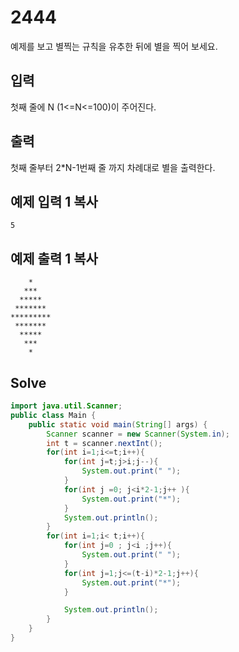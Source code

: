 # 2444

예제를 보고 별찍는 규칙을 유추한 뒤에 별을 찍어 보세요.

## 입력

첫째 줄에 N (1<=N<=100)이 주어진다.

## 출력

첫째 줄부터 2*N-1번째 줄 까지 차례대로 별을 출력한다.

## 예제 입력 1 복사

```
5
```

## 예제 출력 1 복사

```
    *
   ***
  *****
 *******
*********
 *******
  *****
   ***
    *
```



## Solve

```java
import java.util.Scanner;
public class Main {
    public static void main(String[] args) {
        Scanner scanner = new Scanner(System.in);
        int t = scanner.nextInt();
        for(int i=1;i<=t;i++){
            for(int j=t;j>i;j--){
                System.out.print(" ");
            }
            for(int j =0; j<i*2-1;j++ ){
                System.out.print("*");
            }
            System.out.println();
        }
        for(int i=1;i< t;i++){
            for(int j=0 ; j<i ;j++){
                System.out.print(" ");
            }
            for(int j=1;j<=(t-i)*2-1;j++){
                System.out.print("*");
            }

            System.out.println();
        }
    }
}
```

